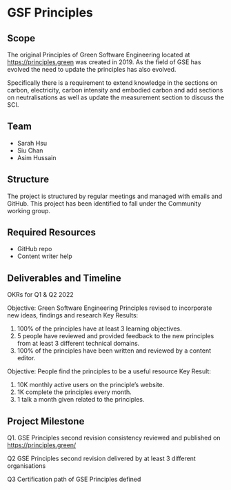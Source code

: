 # GSF Principles

## Scope
The original Principles of Green Software Engineering located at https://principles.green was created in 2019. As the field of GSE has evolved the need to update the principles has also evolved.

Specifically there is a requirement to extend knowledge in the sections on carbon, electricity, carbon intensity and embodied carbon and add sections on neutralisations as well as update the measurement section to discuss the SCI.

## Team
* Sarah Hsu
* Siu Chan
* Asim Hussain

## Structure
The project is structured by regular meetings and managed with emails and GitHub. 
This project has been identified to fall under the Community working group. 

## Required Resources
* GitHub repo
* Content writer help

## Deliverables and Timeline
OKRs for Q1 & Q2 2022

Objective: Green Software Engineering Principles revised to incorporate new ideas, findings and research
Key Results:
1.	100% of the principles have at least 3 learning objectives. 
2.	5 people have reviewed and provided feedback to the new principles from at least 3 different technical domains.
3.	100% of the principles have been written and reviewed by a content editor.

Objective: People find the principles to be a useful resource
Key Result: 
1.	10K monthly active users on the principle’s website.
2.	1K complete the principles every month.
3.	1 talk a month given related to the principles.

## Project Milestone
Q1.	GSE Principles second revision consistency reviewed and published on https://principles.green/

Q2	GSE Principles second revision delivered by at least 3 different organisations 

Q3	Certification path of GSE Principles defined
